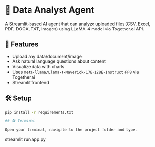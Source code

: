 # 🧠 Data Analyst Agent

A Streamlit-based AI agent that can analyze uploaded files (CSV, Excel, PDF, DOCX, TXT, Images) using LLaMA-4 model via Together.ai API.

## 🔧 Features
- Upload any data/document/image
- Ask natural language questions about content
- Visualize data with charts
- Uses `meta-llama/Llama-4-Maverick-17B-128E-Instruct-FP8` via Together.ai
- Streamlit frontend

## 🛠 Setup

```bash
pip install -r requirements.txt

## 🛠 Terminal

Open your terminal, navigate to the project folder and type.
```
streamlit run app.py
```
